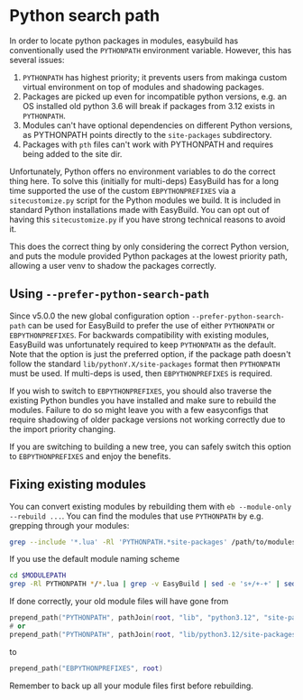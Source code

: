 # Python search path

In order to locate python packages in modules, easybuild has conventionally used the `PYTHONPATH` environment variable. However, this has several issues:

1. `PYTHONPATH` has highest priority; it prevents users from makinga custom virtual environment on top of modules and shadowing packages.
2. Packages are picked up even for incompatible python versions, e.g. an OS installed old python 3.6 will break if packages from 3.12 exists in `PYTHONPATH`.
3. Modules can't have optional dependencies on different Python versions, as PYTHONPATH points directly to the `site-packages` subdirectory.
4. Packages with `pth` files can't work with PYTHONPATH and requires being added to the site dir.

Unfortunately, Python offers no environment variables to do the correct thing here.
To solve this (initially for multi-deps) EasyBuild has for a long time supported the use of the custom `EBPYTHONPREFIXES` via a `sitecustomize.py` script for the Python modules we build. 
It is included in standard Python installations made with EasyBuild. You can opt out of having this `sitecustomize.py` if you have strong technical reasons to avoid it.

This does the correct thing by only considering the correct Python version, and puts the module provided Python packages at the lowest priority path, allowing a user venv to shadow the packages correctly.

## Using `--prefer-python-search-path` 

Since v5.0.0 the new global configuration option `--prefer-python-search-path` can be used for EasyBuild to prefer the use of either `PYTHONPATH` or `EBPYTHONPREFIXES`.
For backwards compatibility with existing modules, EasyBuild was unfortunately required to keep `PYTHONPATH` as the default.
Note that the option is just the preferred option, if the package path doesn't follow the standard `lib/pythonY.X/site-packages` format then `PYTHONPATH` must be used. If multi-deps is used, then `EBPYTHONPREFIXES` is required.

If you wish to switch to `EBPYTHONPREFIXES`, you should also traverse the existing Python bundles you have installed and make sure to rebuild the modules.
Failure to do so might leave you with a few easyconfigs that require shadowing of older package versions not working correctly due to the import priority changing.

If you are switching to building a new tree, you can safely switch this option to `EBPYTHONPREFIXES` and enjoy the benefits.

## Fixing existing modules

You can convert existing modules by rebuilding them with `eb --module-only --rebuild ...`.
You can find the modules that use `PYTHONPATH` by e.g. grepping through your modules:

```bash
grep --include '*.lua' -Rl 'PYTHONPATH.*site-packages' /path/to/modules/all
```

If you use the default module naming scheme

```bash
cd $MODULEPATH
grep -Rl PYTHONPATH */*.lua | grep -v EasyBuild | sed -e 's+/+-+' | sed -e 's+lua$+eb+' | xargs eb --rebuild --module-only
```

If done correctly, your old module files will have gone from

```lua
prepend_path("PYTHONPATH", pathJoin(root, "lib", "python3.12", "site-packages"))
# or
prepend_path("PYTHONPATH", pathJoin(root, "lib/python3.12/site-packages"))
```

to

```lua
prepend_path("EBPYTHONPREFIXES", root)
```

Remember to back up all your module files first before rebuilding.
